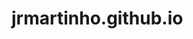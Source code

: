 # jrmartinho.github.io

[https://github.com/jrmartinho/irsend]: https://github.com/jrmartinho/irsend
